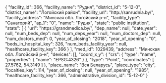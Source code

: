 {
    "facility_id": 366,
    "facility_name": "Рудня",
    "district_id": "5-12-0",
    "district_name": "Логойский район",
    "facility_url": "http:\/\/sanrudnia.by\/",
    "facility_address": "Минская обл. Логойский р-н",
    "facility_type": "Санаторий",
    "ap_1": "0",
    "name": "Рудня",
    "state": "public institution",
    "stats": [
        {
            "url": "https:\/\/grandmedica.by\/",
            "dep_name": null,
            "date_year": null,
            "num_beds_dep": null,
            "num_deps_year": null,
            "num_doctors_dep": null,
            "num_doctors_med": 0,
            "year_of_closing": "2018",
            "year_of_opening": "0",
            "beds_in_hospital_key": 326,
            "num_beds_facility_year": null,
            "healthcare_facility_key": 366
        }
    ],
    "med_id": 1029439,
    "address": "Минская обл. Логойский р-н",
    "devices": [],
    "coord_x_y": {
        "crs": {
            "type": "name",
            "properties": {
                "name": "EPSG:4326"
            }
        },
        "type": "Point",
        "coordinates": [
            27.5762,
            54.3149
        ]
    },
    "place_name": "Вся Беларусь",
    "place_type": "city",
    "localties_key": 114,
    "year_of_closing": null,
    "year_of_opening": "1985",
    "healthcare_facility_key": 366,
    "administrative_division_id": "5-12-0"
}